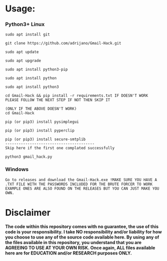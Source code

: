 # Usage:
### Python3+ Linux

```
sudo apt install git

git clone https://github.com/adrijano/Gmail-Hack.git

sudo apt update

sudo apt upgrade

sudo apt install python3-pip

sudo apt install python

sudo apt install python3

cd Gmail-Hack && pip install -r requirements.txt IF DOESN'T WORK PLEASE FOLLOW THE NEXT STEP IF NOT THEN SKIP IT

(ONLY IF THE ABOVE DOESN'T WORK)
cd Gmail-Hack

pip (or pip3) install pysimplegui

pip (or pip3) install pyperclip

pip (or pip3) install secure-smtplib
----------------------------------------
Skip here if the first one complated successfully 

python3 gmail_hack.py

```
### Windows
```
Go to releases and download the Gmail-Hack.exe !MAKE SURE YOU HAVE A .TXT FILE WITH THE PASSWORDS INCLUDED FOR THE BRUTE FORCER TO WORK EXAMPLE ONES ARE ALSO FOUND ON THE RELEASES BUT YOU CAN JUST MAKE YOU OWN.

```

# Disclaimer


**The code within this repository comes with no guarantee, the use of this code is your responsibility. I take NO responsibility and/or liability for how you choose to use any of the source code available here. By using any of the files available in this repository, you understand that you are AGREEING TO USE AT YOUR OWN RISK. Once again, ALL files available here are for EDUCATION and/or RESEARCH purposes ONLY.**


